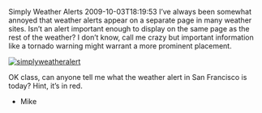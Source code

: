 Simply Weather Alerts
2009-10-03T18:19:53
I’ve always been somewhat annoyed that weather alerts appear on a separate page in many weather sites. Isn’t an alert important enough to display on the same page as the rest of the weather? I don’t know, call me crazy but important information like a tornado warning might warrant a more prominent placement.

[![simplyweatheralert](/cdn/images/blog/SimplyWeatherAlerts_C88F/simplyweatheralert_thumb.png)](/cdn/images/blog/SimplyWeatherAlerts_C88F/simplyweatheralert_3.png)

OK class, can anyone tell me what the weather alert in San Francisco is today? Hint, it’s in red.

- Mike
